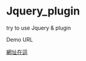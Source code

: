 # Jquery_plugin
try to use Jquery &amp; plugin

Demo URL

<a href="https://zyc0626.github.io/Jquery_plugin/">網址在這</a>
